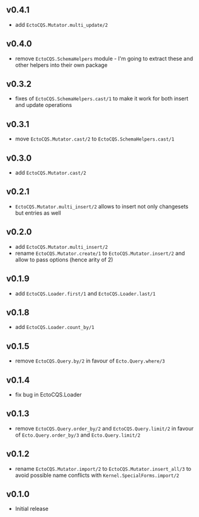 ## v0.4.1

- add `EctoCQS.Mutator.multi_update/2`

## v0.4.0

- remove `EctoCQS.SchemaHelpers` module - I'm going to extract these and
  other helpers into their own package

## v0.3.2

- fixes of `EctoCQS.SchemaHelpers.cast/1` to make it work for both insert
  and update operations

## v0.3.1

- move `EctoCQS.Mutator.cast/2` to `EctoCQS.SchemaHelpers.cast/1`

## v0.3.0

- add `EctoCQS.Mutator.cast/2`

## v0.2.1

- `EctoCQS.Mutator.multi_insert/2` allows to insert not only changesets but
  entries as well

## v0.2.0

- add `EctoCQS.Mutator.multi_insert/2`
- rename `EctoCQS.Mutator.create/1` to `EctoCQS.Mutator.insert/2` and allow
  to pass options (hence arity of 2)

## v0.1.9

- add `EctoCQS.Loader.first/1` and `EctoCQS.Loader.last/1`

## v0.1.8

- add `EctoCQS.Loader.count_by/1`

## v0.1.5

- remove `EctoCQS.Query.by/2` in favour of `Ecto.Query.where/3`

## v0.1.4

- fix bug in EctoCQS.Loader

## v0.1.3

- remove `EctoCQS.Query.order_by/2` and `EctoCQS.Query.limit/2` in favour
  of `Ecto.Query.order_by/3` and `Ecto.Query.limit/2`

## v0.1.2

- rename `EctoCQS.Mutator.import/2` to `EctoCQS.Mutator.insert_all/3` to avoid
  possible name conflicts with `Kernel.SpecialForms.import/2`

## v0.1.0

- Initial release
